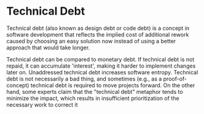 # Technical Debt


Technical debt (also known as design debt or code debt) is a concept in
software development that reflects the implied cost of additional rework
caused by choosing an easy solution now instead of using a better
approach that would take longer.

Technical debt can be compared to monetary debt. If technical debt is
not repaid, it can accumulate 'interest', making it harder to implement
changes later on. Unaddressed technical debt increases software entropy.
Technical debt is not necessarily a bad thing, and sometimes (e.g., as a
proof-of-concept) technical debt is required to move projects forward.
On the other hand, some experts claim that the "technical debt" metaphor
tends to minimize the impact, which results in insufficient
prioritization of the necessary work to correct it

